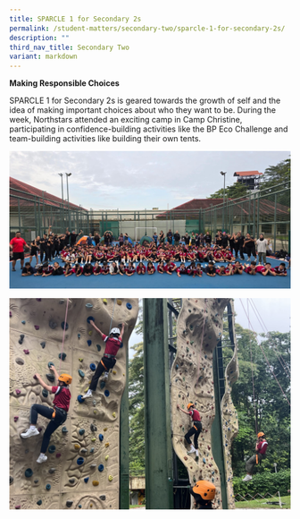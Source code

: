 ```yaml
---
title: SPARCLE 1 for Secondary 2s
permalink: /student-matters/secondary-two/sparcle-1-for-secondary-2s/
description: ""
third_nav_title: Secondary Two
variant: markdown
---
```

<p><strong>Making Responsible Choices</strong></p>

SPARCLE 1 for Secondary 2s is geared towards the growth of self and the idea of making important choices about who they want to be. During the week, Northstars attended an exciting camp in Camp Christine, participating in confidence-building activities like the BP Eco Challenge and team-building activities like building their own tents.

![](/images/Sec_2a.jpg)

![](/images/Sec_2b.jpg)